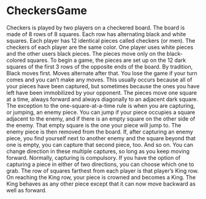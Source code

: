 # CheckersGame
Checkers is played by two players on a checkered board. The board is made of 8 rows of 8 squares. Each row has alternating black and white squares. Each player has 12 identical pieces called checkers (or men). The checkers of each player are the same color. One player uses white pieces and the other users black pieces. The pieces move only on the black-colored squares. To begin a game, the pieces are set up on the 12 dark squares of the first 3 rows of the opposite ends of the board. By tradition, Black moves first. Moves alternate after that. You lose the game if your turn comes and you can’t make any moves. This usually occurs because all of your pieces have been captured, but sometimes because the ones you have left have been immobilized by your opponent. The pieces move one square at a time, always forward and always diagonally to an adjacent dark square. The exception to the one-square-at-a-time rule is when you are capturing, or jumping, an enemy piece. You can jump if your piece occupies a square adjacent to the enemy, and if there is an empty square on the other side of the enemy. That empty square is the one your piece will jump to. The enemy piece is then removed from the board. If, after capturing an enemy piece, you find yourself next to another enemy and the square beyond that one is empty, you can capture that second piece, too. And so on. You can change direction in these multiple captures, so long as you keep moving forward. Normally, capturing is compulsory. If you have the option of capturing a piece in either of two directions, you can choose which one to grab. The row of squares farthest from each player is that player’s King row. On reaching the King row, your piece is crowned and becomes a King. The King behaves as any other piece except that it can now move backward as well as forward.
